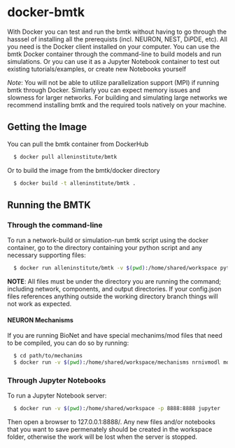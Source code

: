 docker-bmtk
==============

With Docker you can test and run the bmtk without having to go through the hasssel of installing all the prerequists (incl.
NEURON, NEST, DiPDE, etc). All you need is the Docker client installed on your computer. You can use the bmtk Docker
container through the command-line to build models and run simulations. Or you can use it as a Jupyter Notebook container
to test out existing tutorials/examples, or create new Notebooks yourself

*Note*: You will not be able to utilize parallelization support (MPI) if running bmtk through Docker. Similarly you can
expect memory issues and slowness for larger networks. For building and simulating large networks we recommend installing
bmtk and the required tools natively on your machine.


Getting the Image
------------------

You can pull the bmtk container from DockerHub
```bash
  $ docker pull alleninstitute/bmtk
```

Or to build the image from the bmtk/docker directory
```bash
  $ docker build -t alleninstitute/bmtk .
```


Running the BMTK
----------------

### Through the command-line
To run a network-build or simulation-run bmtk script using the docker container, go to the directory containing your
python script and any necessary supporting files:
```bash
  $ docker run alleninstitute/bmtk -v $(pwd):/home/shared/workspace python <my_script>.py <opts>
```

**NOTE**: All files must be under the directory you are running the command; including network, components, and output
directories. If your config.json files references anything outside the working directory branch things will not work
as expected.

#### NEURON Mechanisms
If you are running BioNet and have special mechanims/mod files that need to be compiled, you can do so by running:
```bash
  $ cd path/to/mechanims
  $ docker run -v $(pwd):/home/shared/workspace/mechanisms nrnivmodl modfiles/
```

### Through Jupyter Notebooks
To run a Jupyter Notebook server:
```bash
  $ docker run -v $(pwd):/home/shared/workspace -p 8888:8888 jupyter
```

Then open a browser to 127.0.0.1:8888/. Any new files and/or notebooks that you want to save permenately should
be created in the workspace folder, otherwise the work will be lost when the server is stopped.